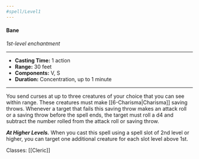 ```yaml
---
#spell/Level1
---
```

#### Bane
*1st-level enchantment*
___
- **Casting Time:** 1 action
- **Range:** 30 feet
- **Components:** V, S
- **Duration:** Concentration, up to 1 minute
---
You send curses at up to three creatures of your choice that you can see within range. These creatures must make [[6-Charisma|Charisma]] saving throws. Whenever a target that fails this saving throw makes an attack roll or a saving throw before the spell ends, the target must roll a d4 and subtract the number rolled from the attack roll or saving throw.

***At Higher Levels.*** When you cast this spell using a spell slot of 2nd level or higher, you can target one additional creature for each slot level above 1st.

Classes: [[Cleric]]